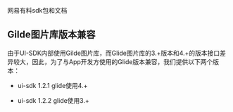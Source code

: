
网易有料sdk包和文档

## Gilde图片库版本兼容

由于UI-SDK内部使用Gilde图片库，而Glide图片库的3.+版本和4.+的版本接口差异较大，因此，为了与App开发方使用的Glide版本兼容，我们提供以下两个版本：

- ui-sdk 1.2.1 glide使用4.+

- ui-sdk 1.2.2 glide使用3.+
